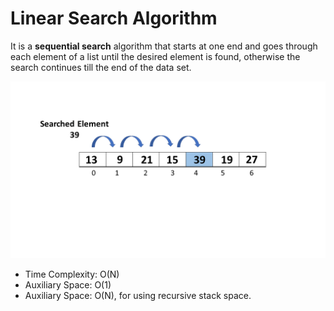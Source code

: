 # Linear Search Algorithm

It is a **sequential search** algorithm that starts at one end and goes through each element of a list until the desired element is found, otherwise the search continues till the end of the data set.

![Linear Search](../../Img/Linear-Search.png)

- Time Complexity: O(N)
- Auxiliary Space: O(1)
- Auxiliary Space: O(N), for using recursive stack space.
